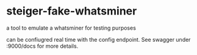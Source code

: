 # steiger-fake-whatsminer
a tool to emulate a whatsminer for testing purposes

can be confiugred real time with the config endpoint. See swagger under :9000/docs for more details.
